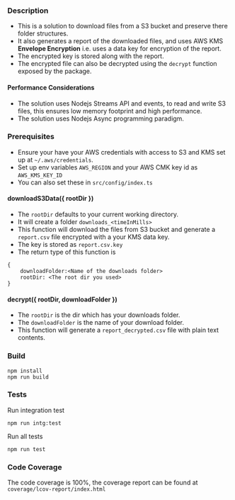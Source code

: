 ### Description  

* This is a solution to download files from a S3 bucket and preserve there folder structures.  
* It also generates a report of the downloaded files, and uses AWS KMS **Envelope Encryption** i.e. uses a data key for encryption of the report.  
* The encrypted key is stored along with the report.  
* The encrypted file can also be decrypted using the `decrypt` function exposed by the package.

#### Performance Considerations
* The solution uses Nodejs Streams API and events, to read and write S3 files, this ensures low memory footprint and high performance.
* The solution uses Nodejs Async programming paradigm.

### Prerequisites
* Ensure your have your AWS credentials with access to S3 and KMS set up at `~/.aws/credentials`.
* Set up env variables `AWS_REGION` and your AWS CMK key id as `AWS_KMS_KEY_ID`
* You can also set these in `src/config/index.ts`
 
#### downloadS3Data({ rootDir })
* The `rootDir` defaults to your current working directory. 
* It will create a folder `downloads_<timeInMills>`   
* This function will download the files from S3 bucket and generate a `report.csv` file encrypted with a your KMS data key.  
* The key is stored as `report.csv.key`
* The return type of this function is 
```
{ 
    downloadFolder:<Name of the downloads folder> 
    rootDir: <The root dir you used>
}
```

#### decrypt({ rootDir, downloadFolder })
* The `rootDir` is the dir which has your downloads folder.  
* The `downloadFolder` is the name of your download folder.  
* This function will generate a `report_decrypted.csv` file with plain text contents. 

### Build
```
npm install
npm run build
```

### Tests
Run integration test
```
npm run intg:test
```  

Run all tests
```
npm run test
```

### Code Coverage
The code coverage is 100%, the coverage report can be found at `coverage/lcov-report/index.html`






  




  
